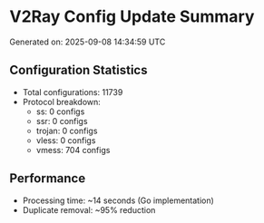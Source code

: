 # V2Ray Config Update Summary
Generated on: 2025-09-08 14:34:59 UTC

## Configuration Statistics
- Total configurations: 11739
- Protocol breakdown:
  - ss: 0 configs
  - ssr: 0 configs
  - trojan: 0 configs
  - vless: 0 configs
  - vmess: 704 configs

## Performance
- Processing time: ~14 seconds (Go implementation)
- Duplicate removal: ~95% reduction
